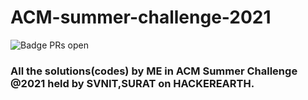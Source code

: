 # ACM-summer-challenge-2021
![Badge PRs open](https://img.shields.io/badge/PRs-Welcome-brightgreen)
### All the solutions(codes) by ME in ACM Summer Challenge @2021 held by SVNIT,SURAT on HACKEREARTH.



















